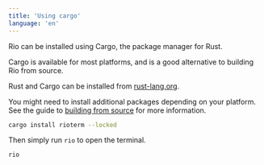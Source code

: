 ```yaml
---
title: 'Using cargo'
language: 'en'
---
```


Rio can be installed using Cargo, the package manager for Rust.

Cargo is available for most platforms, and is a good alternative to building Rio from source.

Rust and Cargo can be installed from [rust-lang.org](https://www.rust-lang.org/learn/get-started).

You might need to install additional packages depending on your platform. See the guide to [building from source](/docs/install/build-from-source) for more information.

```sh
cargo install rioterm --locked
```

Then simply run `rio` to open the terminal.

```sh
rio
```
